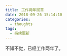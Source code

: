 ```yaml
---
title: 工作两年回首
date: 2018-09-26 15:14:10
categories:
  - thoughts
tags:
  - 持续更新
---
```


不知不觉，已经工作两年了。
